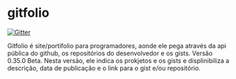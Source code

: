 gitfolio
========

[![Gitter](https://badges.gitter.im/Join%20Chat.svg)](https://gitter.im/kmilotxm/gitfolio?utm_source=badge&utm_medium=badge&utm_campaign=pr-badge&utm_content=badge)

Gitfolio é site/portifolio para programadores, aonde ele pega através da api pública do github, os repositórios do desenvolvedor e os gists. Versão 0.35.0 Beta. Nesta versão, ele indica os prokjetos e os gists e displinibiliza a descrição, data de publicação e o link para o gist e/ou repositório.
